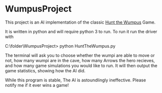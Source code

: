 # WumpusProject


This project is an AI implementation of the classic [Hunt the Wumpus](https://en.wikipedia.org/wiki/Hunt_the_Wumpus) Game.

 It is written in python and will require python 3 to run. To run it run the driver with 
 
C:\folder\WumpusProject> python HuntTheWumpus.py

The terminal will ask you to choose whether the wumpi are able to move or not, how many wumpi are in the cave, 
how many Arrows the hero recieves, and how many game simulations you would like to run.
It will then output the game statistics, showing how the AI did.

While this program is stable, The AI is astoundlingly ineffective. Please notify me if it ever wins a game!
